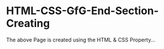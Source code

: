 # HTML-CSS-GfG-End-Section-Creating
The above Page is created using the HTML &amp;  CSS Property...
